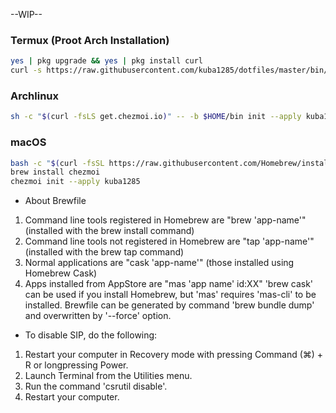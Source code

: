 --WIP--

### Termux (Proot Arch Installation)
```sh
yes | pkg upgrade && yes | pkg install curl
curl -s https://raw.githubusercontent.com/kuba1285/dotfiles/master/bin/termux-init.sh | bash
```
### Archlinux
```sh
sh -c "$(curl -fsLS get.chezmoi.io)" -- -b $HOME/bin init --apply kuba1285
```
### macOS
```sh
bash -c "$(curl -fsSL https://raw.githubusercontent.com/Homebrew/install/HEAD/install.sh)"
brew install chezmoi
chezmoi init --apply kuba1285
```

* About Brewfile
 1. Command line tools registered in Homebrew are "brew 'app-name'" (installed with the brew install command)
 2. Command line tools not registered in Homebrew are "tap 'app-name'" (installed with the brew tap command)
 3. Normal applications are "cask 'app-name'" (those installed using Homebrew Cask)
 4. Apps installed from AppStore are "mas 'app name' id:XX"
 'brew cask' can be used if you install Homebrew, but 'mas' requires 'mas-cli' to be installed.
 Brewfile can be generated by command 'brew bundle dump' and overwritten by '--force' option.

* To disable SIP, do the following:
 1. Restart your computer in Recovery mode with pressing Command (⌘) + R or longpressing Power.
 2. Launch Terminal from the Utilities menu.
 3. Run the command 'csrutil disable'.
 4. Restart your computer.
